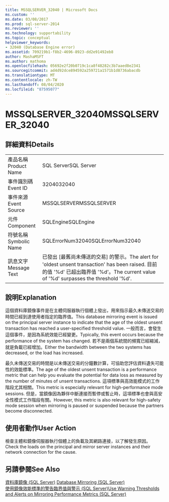 ```yaml
---
title: MSSQLSERVER_32040 | Microsoft Docs
ms.custom: ''
ms.date: 03/08/2017
ms.prod: sql-server-2014
ms.reviewer: ''
ms.technology: supportability
ms.topic: conceptual
helpviewer_keywords:
- 32040 (Database Engine error)
ms.assetid: 709219b1-f8b2-4696-8923-dd2e91492eb8
author: MashaMSFT
ms.author: mathoma
ms.openlocfilehash: 05692e2f20b0719c1ca8f48282c3b7aaed8e2341
ms.sourcegitcommit: ad4d92dce894592a259721a1571b1d8736abacdb
ms.translationtype: MT
ms.contentlocale: zh-TW
ms.lasthandoff: 08/04/2020
ms.locfileid: "87595077"
---
```

# <a name="mssqlserver_32040"></a><span data-ttu-id="f4782-102">MSSQLSERVER_32040</span><span class="sxs-lookup"><span data-stu-id="f4782-102">MSSQLSERVER_32040</span></span>
    
## <a name="details"></a><span data-ttu-id="f4782-103">詳細資料</span><span class="sxs-lookup"><span data-stu-id="f4782-103">Details</span></span>  
  
|||  
|-|-|  
|<span data-ttu-id="f4782-104">產品名稱</span><span class="sxs-lookup"><span data-stu-id="f4782-104">Product Name</span></span>|<span data-ttu-id="f4782-105">SQL Server</span><span class="sxs-lookup"><span data-stu-id="f4782-105">SQL Server</span></span>|  
|<span data-ttu-id="f4782-106">事件識別碼</span><span class="sxs-lookup"><span data-stu-id="f4782-106">Event ID</span></span>|<span data-ttu-id="f4782-107">32040</span><span class="sxs-lookup"><span data-stu-id="f4782-107">32040</span></span>|  
|<span data-ttu-id="f4782-108">事件來源</span><span class="sxs-lookup"><span data-stu-id="f4782-108">Event Source</span></span>|<span data-ttu-id="f4782-109">MSSQLSERVER</span><span class="sxs-lookup"><span data-stu-id="f4782-109">MSSQLSERVER</span></span>|  
|<span data-ttu-id="f4782-110">元件</span><span class="sxs-lookup"><span data-stu-id="f4782-110">Component</span></span>|<span data-ttu-id="f4782-111">SQLEngine</span><span class="sxs-lookup"><span data-stu-id="f4782-111">SQLEngine</span></span>|  
|<span data-ttu-id="f4782-112">符號名稱</span><span class="sxs-lookup"><span data-stu-id="f4782-112">Symbolic Name</span></span>|<span data-ttu-id="f4782-113">SQLErrorNum32040</span><span class="sxs-lookup"><span data-stu-id="f4782-113">SQLErrorNum32040</span></span>|  
|<span data-ttu-id="f4782-114">訊息文字</span><span class="sxs-lookup"><span data-stu-id="f4782-114">Message Text</span></span>|<span data-ttu-id="f4782-115">已發出 [最舊尚未傳送的交易] 的警示。</span><span class="sxs-lookup"><span data-stu-id="f4782-115">The alert for 'oldest unsent transaction' has been raised.</span></span> <span data-ttu-id="f4782-116">目前的值 '%d' 已超出臨界值 '%d'。</span><span class="sxs-lookup"><span data-stu-id="f4782-116">The current value of '%d' surpasses the threshold '%d'.</span></span>|  
  
## <a name="explanation"></a><span data-ttu-id="f4782-117">說明</span><span class="sxs-lookup"><span data-stu-id="f4782-117">Explanation</span></span>  
 <span data-ttu-id="f4782-118">這個資料庫鏡像事件是在主體伺服器執行個體上發出，用來指示最久未傳送交易的時間已經到達使用者指定的臨界值。</span><span class="sxs-lookup"><span data-stu-id="f4782-118">This database mirroring event is issued on the principal server instance to indicate that the age of the oldest unsent transaction has reached a user-specified threshold value.</span></span> <span data-ttu-id="f4782-119">一般而言，會發生這個事件，是因為系統效能已經變更。</span><span class="sxs-lookup"><span data-stu-id="f4782-119">Typically, this event occurs because the performance of the system has changed.</span></span> <span data-ttu-id="f4782-120">若不是兩個系統間的頻寬已經縮減，就是負載已經增加。</span><span class="sxs-lookup"><span data-stu-id="f4782-120">Either the bandwidth between the two systems has decreased, or the load has increased.</span></span>  
  
 <span data-ttu-id="f4782-121">最久未傳送交易的時間是以未傳送交易的分鐘數計算，可協助您評估資料遺失可能性的效能標準。</span><span class="sxs-lookup"><span data-stu-id="f4782-121">The age of the oldest unsent transaction is a performance metric that can help you evaluate the potential for data loss as measured by the number of minutes of unsent transactions.</span></span> <span data-ttu-id="f4782-122">這項標準與高效能模式的工作階段尤其相關。</span><span class="sxs-lookup"><span data-stu-id="f4782-122">This metric is especially relevant for high-performance mode sessions.</span></span> <span data-ttu-id="f4782-123">但是，當鏡像因為夥伴中斷連接而暫停或暫止時，這項標準也會與高安全性模式工作階段有關。</span><span class="sxs-lookup"><span data-stu-id="f4782-123">However, this metric is also relevant for high-safety mode session when mirroring is paused or suspended because the partners become disconnected.</span></span>  
  
## <a name="user-action"></a><span data-ttu-id="f4782-124">使用者動作</span><span class="sxs-lookup"><span data-stu-id="f4782-124">User Action</span></span>  
 <span data-ttu-id="f4782-125">檢查主體和鏡像伺服器執行個體上的負載及其網路連接，以了解發生原因。</span><span class="sxs-lookup"><span data-stu-id="f4782-125">Check the loads on the principal and mirror server instances and their network connection for the cause.</span></span>  
  
## <a name="see-also"></a><span data-ttu-id="f4782-126">另請參閱</span><span class="sxs-lookup"><span data-stu-id="f4782-126">See Also</span></span>  
 <span data-ttu-id="f4782-127">[資料庫鏡像 &#40;SQL Server&#41;](../../database-engine/database-mirroring/database-mirroring-sql-server.md) </span><span class="sxs-lookup"><span data-stu-id="f4782-127">[Database Mirroring &#40;SQL Server&#41;](../../database-engine/database-mirroring/database-mirroring-sql-server.md) </span></span>  
 [<span data-ttu-id="f4782-128">使用鏡像效能標準的警告臨界值與警示 &#40;SQL Server&#41;</span><span class="sxs-lookup"><span data-stu-id="f4782-128">Use Warning Thresholds and Alerts on Mirroring Performance Metrics &#40;SQL Server&#41;</span></span>](../../database-engine/database-mirroring/use-warning-thresholds-and-alerts-on-mirroring-performance-metrics-sql-server.md)  
  
  
